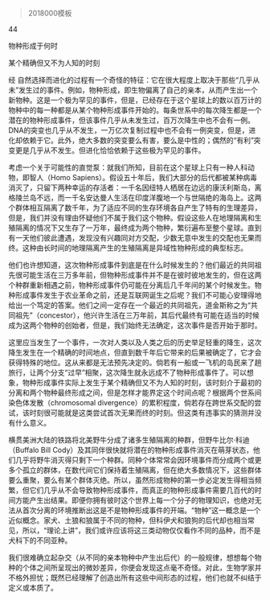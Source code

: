 # 
> 2018000模板


44

物种形成于何时

某个精确但又不为人知的时刻


经 自然选择而进化的过程有一个奇怪的特征：它在很大程度上取决于那些“几乎从未”发生过的事件。例如，物种形成，即生物偏离了自己的亲本，从而产生出一个新物种。这是一个极为罕见的事件，但是，已经存在于这个星球上的数以百万计的物种中的每一种都是从某个物种形成事件开始的。每条世系中的每次降生都是一个潜在的物种形成事件，但该事件几乎从未发生过，百万次降生中也不会有一例。DNA的突变也几乎从不发生，一万亿次复制过程中也不会有一例突变，但是，进化却依赖于它。此外，绝大多数的突变要么有害，要么是中性的；偶然的“有利”突变更是几乎从不发生。但进化恰恰依赖于这些极为罕见的事件。

考虑一个关于可能性的直觉泵：就我们所知，目前在这个星球上只有一种人科动物，即智人（Homo Sapiens）。假设五十年后，我们大部分的后代都被某种病毒消灭了，只留下两种幸运的存活者：一千名因纽特人栖居在边远的康沃利斯岛，离格陵兰岛不远，而一千名安达曼人生活在印度洋腹地一个与世隔绝的海岛上。这两个群体相互隔离了数千年，为了适应不同的生存环境各自产生了特有的生理差异，但是，我们并没有理由怀疑他们不属于我们这个物种。假设这些人在地理隔离和生殖隔离的情况下又生存了一万年，最终成为两个物种，繁衍遍布至整个星球。直到有一天他们彼此遭遇，发现没有兴趣同对方交配，少数无意中发生的交配也无果而终。这种由长时间的地理隔离产生的生殖隔离是异域性物种形成的典型标志。

他们也许想知道，这次物种形成事件到底是在什么时候发生的？他们最近的共同祖先很可能生活在三万多年前，但物种形成事件并不是在彼时彼地发生的，但在这两个种群重新相遇之前，物种形成事件仍可能在分离后几千年间的某个时候发生。物种形成事件发生于农业革命之前，还是互联网诞生之后呢？我们不可能心安理得地给出一个笃定的答案。他们之间一定存在一个最近的共同祖先，道金斯称之为“共同祖先”（concestor），他兴许生活在三万年前，其后代最终有可能在适当的时候成为这两个物种的创始者，但是，我们始终无法确定，这次事件是否开始于那时。

这里应当发生了一个事件，一次对人类以及人类之后的历史举足轻重的降生，这次降生发生在一个精确的时间地点，但直到数千年后它带来的后果被确定了，它才会获得特殊的地位。这从来都是无法预先决定的。倘若有一船或一飞机的岛民来了趟旅行，让两个分支“过早”相聚，这次降生就永远成不了物种形成事件了。可以想象，物种形成事件实际上发生于某个精确但又不为人知的时刻，该时刻介于最初的分离和两个物种最终形成之间，但是怎样才能界定这个时间点呢？根据两个世系间染色体发散（chromosomal divergence）的累积程度，倘若存在跨世系交配的尝试，该时刻很可能就是这类尝试首次无果而终的时刻。但这类有违事实的猜测并没有什么意义。

横贯美洲大陆的铁路将北美野牛分成了诸多生殖隔离的种群，但野牛比尔·科迪（Buffalo Bill Cody）及其同伴很快就将潜在的物种形成事件消灭在萌芽状态，他们几乎将野牛消灭得只剩下一个种群。同种个体常常会因环境事件而分成两个或更多个孤立的群体，在数代间它们保持着生殖隔离，但在绝大多数情况下，这些群体要么重聚，要么有某个群体灭绝。所以，虽然形成物种的第一步必定发生得相当频繁，但它们几乎从不会导致物种形成事件，而真正的物种形成事件需要几百代的时间方能产生出结果。即便你拥有彼时这个世界上每一个分子的物理知识，也绝对无法从首次分离的环境推断出这是不是物种形成事件的开端。“物种”这一概念是一个近似概念。家犬、土狼和狼属于不同的物种，但科伊犬和狼狗的后代却也相当常见，所以，“理论上讲”，我们或许应该将这三类动物仅仅看作不同的品种，而不是犬科下的不同亚种。

我们很难确立起杂交（从不同的亲本物种中产生出后代）的一般规律，想想每个物种的个体之间所呈现出的微妙差异，你便会发现这点毫不奇怪。对此，生物学家并不格外担忧；既然已经理解了创造出所有这些中间形态的过程，他们也就不纠结于定义或本质了。


